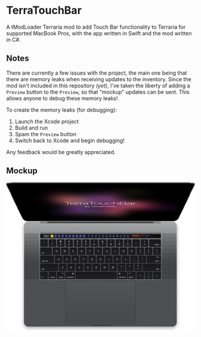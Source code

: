 # TerraTouchBar
A tModLoader Terraria mod to add Touch Bar functionality to Terraria for supported MacBook Pros, with the app written in Swift and the mod written in C#.

## Notes
There are currently a few issues with the project, the main one being that there are memory leaks when receiving updates to the inventory. Since the mod isn't included in this repository *(yet)*, I've taken the liberty of adding a `Preview` button to the `Preview`, so that "mockup" updates can be sent. This allows anyone to debug these memory leaks!

To create the memory leaks (for debugging):
1) Launch the Xcode project
2) Build and run
3) Spam the `Preview` button
4) Switch back to Xcode and begin debugging!

Any feedback would be greatly appreciated.

## Mockup
![Mockup](https://github.com/jacobcxdev/TerraTouchBar/blob/master/Mockup.png?raw=true)
